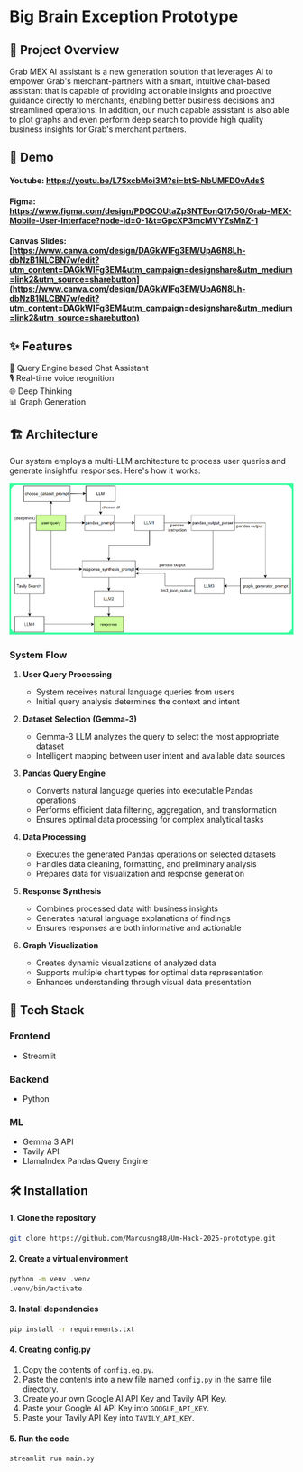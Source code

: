 # Big Brain Exception Prototype

## 🚀 Project Overview
Grab MEX AI assistant is a new generation solution that leverages AI to empower Grab's merchant-partners with a smart, intuitive chat-based assistant that is capable of providing actionable insights and proactive guidance directly to merchants, enabling better business decisions and streamlined operations. In addition, our much capable assistant is also able to plot graphs and even perform deep search to provide high quality business insights for Grab's merchant partners. 

## 🎥 Demo
#### Youtube: https://youtu.be/L7SxcbMoi3M?si=btS-NbUMFD0vAdsS  
#### Figma: https://www.figma.com/design/PDGCOUtaZpSNTEonQ17r5G/Grab-MEX-Mobile-User-Interface?node-id=0-1&t=GpcXP3mcMVYZsMnZ-1  
#### Canvas Slides: [https://www.canva.com/design/DAGkWIFg3EM/UpA6N8Lh-dbNzB1NLCBN7w/edit?utm_content=DAGkWIFg3EM&utm_campaign=designshare&utm_medium=link2&utm_source=sharebutton](https://www.canva.com/design/DAGkWIFg3EM/UpA6N8Lh-dbNzB1NLCBN7w/edit?utm_content=DAGkWIFg3EM&utm_campaign=designshare&utm_medium=link2&utm_source=sharebutton)

## ✨ Features
🤖 Query Engine based Chat Assistant  
🎙️ Real-time voice reognition  
🌐 Deep Thinking  
📊 Graph Generation  

## 🏗️ Architecture
Our system employs a multi-LLM architecture to process user queries and generate insightful responses. Here's how it works:

![Architecture Diagram](docs/architecture.png)

### System Flow
1. **User Query Processing**
   - System receives natural language queries from users
   - Initial query analysis determines the context and intent

2. **Dataset Selection (Gemma-3)**
   - Gemma-3 LLM analyzes the query to select the most appropriate dataset
   - Intelligent mapping between user intent and available data sources

3. **Pandas Query Engine**
   - Converts natural language queries into executable Pandas operations
   - Performs efficient data filtering, aggregation, and transformation
   - Ensures optimal data processing for complex analytical tasks

4. **Data Processing**
   - Executes the generated Pandas operations on selected datasets
   - Handles data cleaning, formatting, and preliminary analysis
   - Prepares data for visualization and response generation

5. **Response Synthesis**
   - Combines processed data with business insights
   - Generates natural language explanations of findings
   - Ensures responses are both informative and actionable

6. **Graph Visualization**
   - Creates dynamic visualizations of analyzed data
   - Supports multiple chart types for optimal data representation
   - Enhances understanding through visual data presentation

## 🧰 Tech Stack
### Frontend
- Streamlit

### Backend
- Python

### ML
- Gemma 3 API
- Tavily API
- LlamaIndex Pandas Query Engine

## 🛠️ Installation
#### 1. Clone the repository
```bash
git clone https://github.com/Marcusng88/Um-Hack-2025-prototype.git
```

#### 2. Create a virtual environment
```bash
python -m venv .venv
.venv/bin/activate
```

#### 3. Install dependencies
```bash
pip install -r requirements.txt
```

#### 4. Creating config.py
1. Copy the contents of `config.eg.py`.
2. Paste the contents into a new file named `config.py` in the same file directory.
3. Create your own Google AI API Key and Tavily API Key.
4. Paste your Google AI API Key into `GOOGLE_API_KEY`.
5. Paste your Tavily API Key into `TAVILY_API_KEY`.

#### 5. Run the code
```bash
streamlit run main.py
```